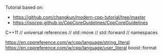 Tutorial based on:
- https://github.com/changkun/modern-cpp-tutorial/tree/master
- https://isocpp.github.io/CppCoreGuidelines/CppCoreGuidelines

C++11
// universal references
// std::move
// std::forward
// namespaces


https://en.cppreference.com/w/cpp/language/string_literal
https://en.cppreference.com/w/cpp/language/user_literal 
boost::format

